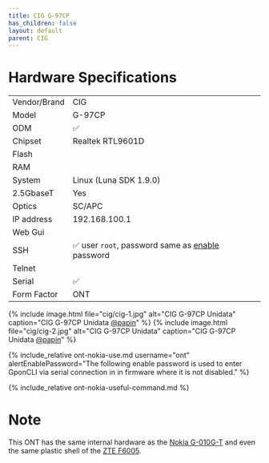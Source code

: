 ```yaml
---
title: CIG G-97CP
has_children: false
layout: default
parent: CIG
---
```


# Hardware Specifications

|                  |                                                                          |
| ---------------- | ------------------------------------------------------------------------ |
| Vendor/Brand     | CIG                                                                      |
| Model            | G-97CP                                                                   |
| ODM              | ✅                                                                       |
| Chipset          | Realtek RTL9601D                                                         |
| Flash            |                                                                          |
| RAM              |                                                                          |
| System           | Linux (Luna SDK 1.9.0)                                                   |
| 2.5GbaseT        | Yes                                                                      |
| Optics           | SC/APC                                                                   |
| IP address       | 192.168.100.1                                                            |
| Web Gui          |                                                                          |
| SSH              | ✅ user ```root```, password same as [enable](#enable-password) password |
| Telnet           |                                                                          |
| Serial           | ✅                                                                       |
| Form Factor      | ONT                                                                      |

{% include image.html file="cig/cig-1.jpg" alt="CIG G-97CP Unidata" caption="CIG G-97CP Unidata <a href='https://forum.fibra.click/u/papin'>@papin</a>" %} 
{% include image.html file="cig/cig-2.jpg" alt="CIG G-97CP Unidata" caption="CIG G-97CP Unidata <a href='https://forum.fibra.click/u/papin'>@papin</a>" %}

{% include_relative ont-nokia-use.md username="ont" alertEnablePassword="The following enable password is used to enter GponCLI via serial connection in in firmware where it is not disabled." %}

{% include_relative ont-nokia-useful-command.md %}

# Note

This ONT has the same internal hardware as the [Nokia G-010G-T](/ont-nokia-g-010g-t) and even the same plastic shell of the [ZTE F6005](/ont-zte-f6005).


